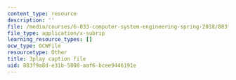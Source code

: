 ```yaml
---
content_type: resource
description: ''
file: /media/courses/6-033-computer-system-engineering-spring-2018/883f9a8de31b5008aaf6bcee9446191e_r2_-2KW76ec.vtt
file_type: application/x-subrip
learning_resource_types: []
ocw_type: OCWFile
resourcetype: Other
title: 3play caption file
uid: 883f9a8d-e31b-5008-aaf6-bcee9446191e
---
```


